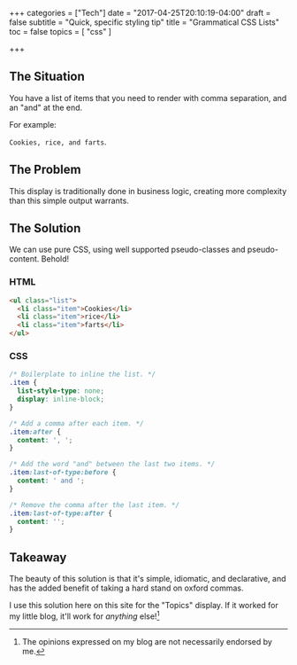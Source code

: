 +++
categories = ["Tech"]
date = "2017-04-25T20:10:19-04:00"
draft = false
subtitle = "Quick, specific styling tip"
title = "Grammatical CSS Lists"
toc = false
topics = [
  "css"
]

+++



## The Situation

You have a list of items that you need to render with comma separation, and
an "and" at the end.

For example:

`Cookies, rice, and farts`.

## The Problem

This display is traditionally done in business logic, creating
more complexity than this simple output warrants.

## The Solution

We can use pure CSS, using well supported pseudo-classes and pseudo-content.
Behold!

### HTML

```html
<ul class="list">
  <li class="item">Cookies</li>
  <li class="item">rice</li>
  <li class="item">farts</li>
</ul>
```

### CSS

```css
/* Boilerplate to inline the list. */
.item {
  list-style-type: none;
  display: inline-block;
}

/* Add a comma after each item. */
.item:after {
  content: ', ';
}

/* Add the word "and" between the last two items. */
.item:last-of-type:before {
  content: ' and ';
}

/* Remove the comma after the last item. */
.item:last-of-type:after {
  content: '';
}
```

## Takeaway

The beauty of this solution is that it's simple, idiomatic, and declarative,
and has the added benefit of taking a hard stand on oxford commas.

I use this solution here on this site for the "Topics" display. If it worked for
my little blog, it'll work for *anything* else![^1]

[^1]: The opinions expressed on my blog are not necessarily endorsed by me.
